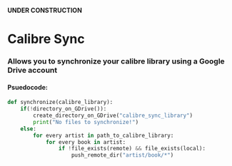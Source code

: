 **UNDER CONSTRUCTION**
# Calibre Sync 
### Allows you to synchronize your calibre library using a Google Drive account

#### Psuedocode:
```python
def synchronize(calibre_library):
	if(!directory_on_GDrive()):
		create_directory_on_GDrive("calibre_sync_library")
		print("No files to synchronize!")
	else:
		for every artist in path_to_calibre_library:
			for every book in artist:
				if !file_exists(remote) && file_exists(local):
					push_remote_dir("artist/book/*")
```
